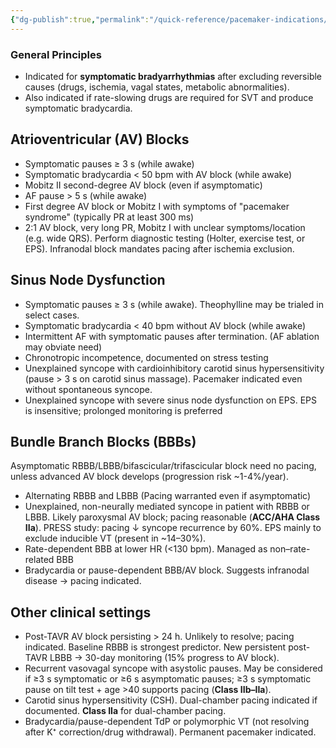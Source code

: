 ```yaml
---
{"dg-publish":true,"permalink":"/quick-reference/pacemaker-indications/"}
---
```


### **General Principles**

- Indicated for **symptomatic bradyarrhythmias** after excluding reversible causes (drugs, ischemia, vagal states, metabolic abnormalities).
- Also indicated if rate-slowing drugs are required for SVT and produce symptomatic bradycardia.

## Atrioventricular (AV) Blocks

- Symptomatic pauses ≥ 3 s (while awake)
- Symptomatic bradycardia < 50 bpm with AV block (while awake)
- Mobitz II second-degree AV block (even if asymptomatic)
- AF pause > 5 s (while awake)
- First degree AV block or Mobitz I with symptoms of "pacemaker syndrome" (typically PR at least 300 ms)
- 2:1 AV block, very long PR, Mobitz I with unclear symptoms/location (e.g. wide QRS). Perform diagnostic testing (Holter, exercise test, or EPS). Infranodal block mandates pacing after ischemia exclusion.

## Sinus Node Dysfunction

- Symptomatic pauses ≥ 3 s (while awake). Theophylline may be trialed in select cases. 
- Symptomatic bradycardia < 40 bpm without AV block (while awake)
- Intermittent AF with symptomatic pauses after termination. (AF ablation may obviate need)
- Chronotropic incompetence, documented on stress testing
- Unexplained syncope with cardioinhibitory carotid sinus hypersensitivity (pause > 3 s on carotid sinus massage). Pacemaker indicated even without spontaneous syncope.
- Unexplained syncope with severe sinus node dysfunction on EPS. EPS is insensitive; prolonged monitoring is preferred

## Bundle Branch Blocks (BBBs)

Asymptomatic RBBB/LBBB/bifascicular/trifascicular block need no pacing, unless advanced AV block develops (progression risk ~1-4%/year).
- Alternating RBBB and LBBB (Pacing warranted even if asymptomatic)
- Unexplained, non-neurally mediated syncope in patient with RBBB or LBBB. Likely paroxysmal AV block; pacing reasonable (**ACC/AHA Class IIa**). PRESS study: pacing ↓ syncope recurrence by 60%. EPS mainly to exclude inducible VT (present in ~14–30%).
- Rate-dependent BBB at lower HR (<130 bpm). Managed as non–rate-related BBB
- Bradycardia or pause-dependent BBB/AV block. Suggests infranodal disease → pacing indicated.

## Other clinical settings

- Post-TAVR AV block persisting > 24 h. Unlikely to resolve; pacing indicated. Baseline RBBB is strongest predictor. New persistent post-TAVR LBBB → 30-day monitoring (15% progress to AV block).
- Recurrent vasovagal syncope with asystolic pauses. May be considered if ≥3 s symptomatic or ≥6 s asymptomatic pauses; ≥3 s symptomatic pause on tilt test + age >40 supports pacing (**Class IIb–IIa**).
- Carotid sinus hypersensitivity (CSH). Dual-chamber pacing indicated if documented. **Class IIa** for dual-chamber pacing.
- Bradycardia/pause-dependent TdP or polymorphic VT (not resolving after K⁺ correction/drug withdrawal). Permanent pacemaker indicated.